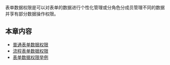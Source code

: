 
表单数据权限是可以对表单的数据进行个性化管理或分角色分成员管理不同的数据并享有部分数据操作权限。
## 本章内容
* [普通表单数据权限](普通表单数据权限11.md)
* [流程表单数据权限](流程表单数据权限11.md)
* [表单数据权限举例](表单数据权限举例.md)

 
